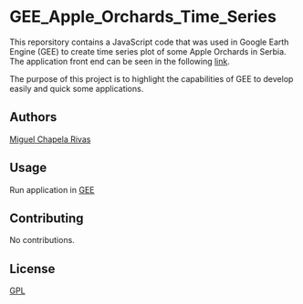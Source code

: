 # GEE_Apple_Orchards_Time_Series

This reporsitory contains a JavaScript code that was used in Google Earth Engine (GEE) to create time series plot of some Apple Orchards in Serbia. The application front end can be seen in the following [link](https://miguelchapela92.users.earthengine.app/view/time-series-apple-orchards).


The purpose of this project is to highlight the capabilities of GEE to develop easily and quick some applications.

## Authors

[Miguel Chapela Rivas](https://github.com/mchaper)


## Usage

Run application in [GEE](https://miguelchapela92.users.earthengine.app/view/time-series-apple-orchards)

## Contributing

No contributions.

## License

[GPL](https://choosealicense.com/licenses/gpl-3.0/)
